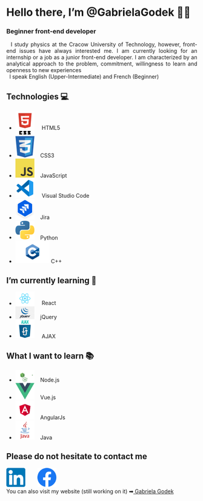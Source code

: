 # Hello there, I’m @GabrielaGodek 🖐🏻

### Beginner front-end developer 
<div align="justify">
&nbsp; I study physics at the Cracow University of Technology, however, front-end issues have always interested me.
I am currently looking for an internship or a job as a junior front-end developer. I am characterized by an analytical approach to the problem, commitment, willingness to learn and openness to new experiences <br/>
&nbsp; I speak English (Upper-Intermediate) and French (Beginner)
</div>

## Technologies 💻
- <img src="images/html.png" width="50"> &nbsp;&nbsp;&nbsp; HTML5  
- <img src="images/css.png" width="50">&nbsp;&nbsp;&nbsp; CSS3  
- <img src="images/js.png" width="50">&nbsp;&nbsp;&nbsp; JavaScript  
- <img src="images/vsc.png" width="50"> &nbsp;&nbsp;&nbsp; Visual Studio Code 
- <img src="images/jira.png" width="50">&nbsp;&nbsp;&nbsp; Jira  
- <img src="images/python.png" width="50">&nbsp;&nbsp;&nbsp; Python  
- <img src="images/cpp.png" width="90" > C++  

## I’m currently learning 📝
- <img src="images/react.png" width="50"> &nbsp;&nbsp;&nbsp; React  
- <img src="images/jquery.png" width="50">&nbsp;&nbsp;&nbsp;  jQuery  
- <img src="images/ajax.png" width="50"> &nbsp;&nbsp;&nbsp; AJAX

## What I want to learn 📚
- <img src="images/node.png" width="50">&nbsp;&nbsp;&nbsp;  Node.js
- <img src="images/vue.png" width="50">&nbsp;&nbsp;&nbsp; Vue.js
- <img src="images/angular.png" width="50">&nbsp;&nbsp;&nbsp;  AngularJs
- <img src="images/java.png" width="50">&nbsp;&nbsp;&nbsp; Java



## Please do not hesitate to contact me
<a href="https://www.linkedin.com/in/gabrielagodek/" ><img src="images/linkedin.png" width="50" ></a> &nbsp;&nbsp;&nbsp;&nbsp;&nbsp;&nbsp;
<a href="https://www.facebook.com/G0Gabis" ><img src="images/facebook.webp" width="50" ></a> <br/>
You can also visit my website (still working on it) ➡<a href="gabriela-godek.pl"> Gabriela Godek </a>




